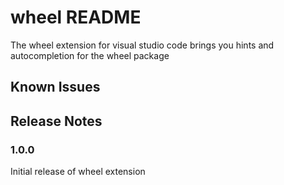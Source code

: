 # wheel README

The wheel extension for visual studio code brings you hints and autocompletion for the wheel package

## Known Issues



## Release Notes

### 1.0.0

Initial release of wheel extension